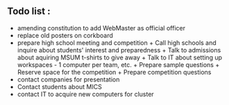 Todo list :
-----------

+ amending constitution to add WebMaster as official officer 
+ replace old posters on corkboard
+ prepare high school meeting and competition
      +   Call high schools and inquire about students' interest and preparedness
      +   Talk to admissions about aquiring MSUM t-shirts to give away
      +   Talk to IT about setting up workspaces - 1 computer per team, etc.
      +   Prepare sample questions
      +   Reserve space for the competition
      +   Prepare competition questions
+ contact companies for presentation
+ Contact students about MICS
+ contact IT to acquire new computers for cluster
